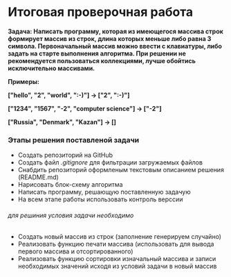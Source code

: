 # Итоговая проверочная работа

**Задача: Написать программу, которая из имеющегося массива строк формирует массив из строк, длина которых меньше либо равна 3 символа. Первоначальный массив можно ввести с клавиатуры, либо задать на старте выполнения алгоритма. При решении не рекомендуется пользоваться коллекциями, лучше обойтись исключительно массивами.**

**Примеры:**

**["hello", "2", "world", ":-)"] -> ["2", ":-)"]**

**["1234", "1567", "-2", "computer science"] -> ["-2"]**

**["Russia", "Denmark", "Kazan"] -> []**

### Этапы решения поставленой задачи

* Создать репозиторий на GitHub
* Создать файл *.gitignore* для фильтрации загружаемых файлов
* Снабдить репозиторий оформленым текстовым описанием решения (README.md)
* Нарисовать блок-схему алгоритма
* Написать программу, решающую поставленную задачую
* На всем этапе работы использовать контроль верссии

###### для решиния условия задачи необходимо

* Создать новый массив из строк (заполнение генерируем случайно)
* Реализовать функцию печати массива (использовать для вывода первого массива и отсортированного)
* Реализовать функцию сортировки изначальный массива и записи необходимых значений исходя из условий задачи в новый массив
